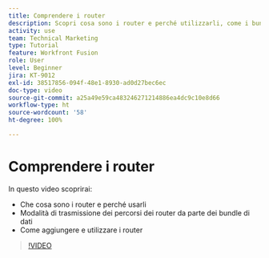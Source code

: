 ```yaml
---
title: Comprendere i router
description: Scopri cosa sono i router e perché utilizzarli, come i bundle di dati sono trasmessi nei percorsi dei router e come aggiungere e utilizzare i router, il tutto in  [!DNL Adobe Workfront Fusion].
activity: use
team: Technical Marketing
type: Tutorial
feature: Workfront Fusion
role: User
level: Beginner
jira: KT-9012
exl-id: 38517856-094f-48e1-8930-ad0d27bec6ec
doc-type: video
source-git-commit: a25a49e59ca483246271214886ea4dc9c10e8d66
workflow-type: ht
source-wordcount: '58'
ht-degree: 100%

---
```


# Comprendere i router

In questo video scoprirai:

* Che cosa sono i router e perché usarli
* Modalità di trasmissione dei percorsi dei router da parte dei bundle di dati
* Come aggiungere e utilizzare i router

>[!VIDEO](https://video.tv.adobe.com/v/335271/?quality=12&learn=on)
